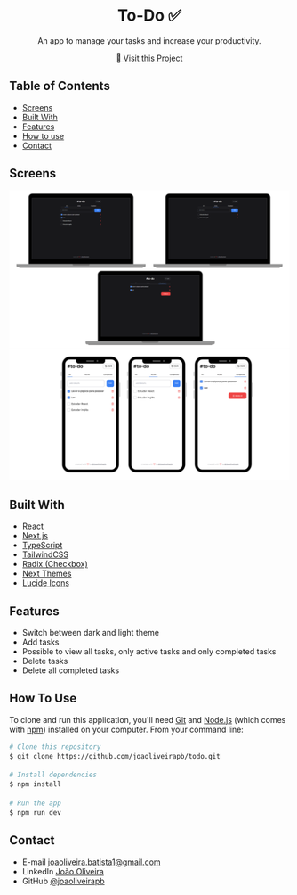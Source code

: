 <h1 align="center">To-Do ✅</h1>

<div align="center">
  An app to manage your tasks and increase your productivity.
</div>

<p align="center">
  <a href="https://todo-zeta-virid.vercel.app/">🔗 Visit this Project</a>
</p>

<!-- TABLE OF CONTENTS -->

## Table of Contents

- [Screens](#screens)
- [Built With](#built-with)
- [Features](#features)
- [How to use](#how-to-use)
- [Contact](#contact)

<!-- SCREENS -->

## Screens

![screenshot](./public/todo.png)
![screenshot - Mobile](./public/todo-mobile.png)

<!-- BUILD WITH -->

## Built With

- [React](https://reactjs.org/)
- [Next.js](https://nextjs.org/)
- [TypeScript](https://www.typescriptlang.org/)
- [TailwindCSS](https://tailwindcss.com/)
- [Radix (Checkbox)](https://www.radix-ui.com/docs/primitives/components/checkbox)
- [Next Themes](https://github.com/pacocoursey/next-themes#readme)
- [Lucide Icons](https://lucide.dev/)

<!-- FEATURES -->

## Features

- Switch between dark and light theme
- Add tasks
- Possible to view all tasks, only active tasks and only completed tasks
- Delete tasks
- Delete all completed tasks

<!-- HOW TO USE -->

## How To Use

To clone and run this application, you'll need [Git](https://git-scm.com) and [Node.js](https://nodejs.org/en/download/) (which comes with [npm](http://npmjs.com)) installed on your computer. From your command line:

```bash
# Clone this repository
$ git clone https://github.com/joaoliveirapb/todo.git

# Install dependencies
$ npm install

# Run the app
$ npm run dev
```

<!-- CONTACT -->

## Contact

- E-mail [joaoliveira.batista1@gmail.com](mailto:joaoliveira.batista1@gmail.com)
- LinkedIn [João Oliveira](https://www.linkedin.com/in/joao-oliveira-preto-batista/)
- GitHub [@joaoliveirapb](https://github.com/joaoliveirapb)
